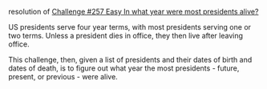 resolution of [Challenge #257 Easy In what year were most presidents alive?](https://www.reddit.com/r/dailyprogrammer/comments/49aatn/20160307_challenge_257_easy_in_what_year_were/)

US presidents serve four year terms, with most presidents serving one or two terms. Unless a president dies in office, they then live after leaving office.

This challenge, then, given a list of presidents and their dates of birth and dates of death, is to figure out what year the most presidents - future, present, or previous - were alive.

